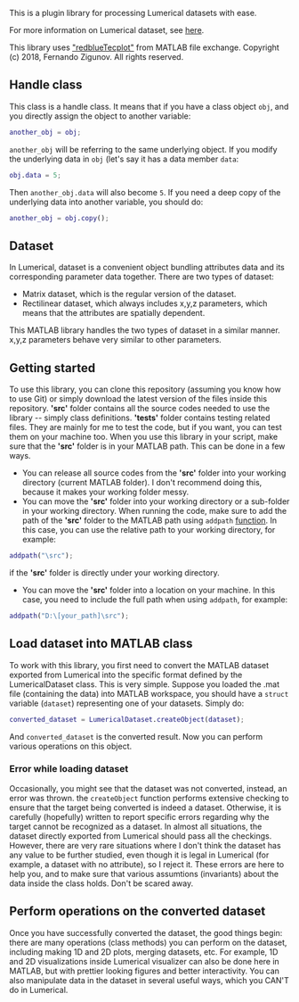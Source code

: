 This is a plugin library for processing Lumerical datasets with ease.

For more information on Lumerical dataset, see [here](https://optics.ansys.com/hc/en-us/articles/360034409554-Introduction-to-Lumerical-datasets).

This library uses ["redblueTecplot"](https://www.mathworks.com/matlabcentral/fileexchange/69559-diverging-redblue-colormap-from-tecplot) from MATLAB file exchange. Copyright (c) 2018, Fernando Zigunov.
All rights reserved.

## Handle class

This class is a handle class. It means that if you have a class object ``obj``, and you directly assign the object to another variable:
```MATLAB
another_obj = obj;
```
``another_obj`` will be referring to the same underlying object. If you modify the underlying data in ``obj`` (let's say it has a data member ``data``:
```MATLAB
obj.data = 5;
```
Then ``another_obj.data`` will also become ``5``.
If you need a deep copy of the underlying data into another variable, you should do:
```MATLAB
another_obj = obj.copy();
```
## Dataset
In Lumerical, dataset is a convenient object bundling attributes data and its corresponding parameter data together. There are two types of dataset:
- Matrix dataset, which is the regular version of the dataset.
- Rectilinear dataset, which always includes x,y,z parameters, which means that the attributes are spatially dependent.

This MATLAB library handles the two types of dataset in a similar manner. x,y,z parameters behave very similar to other parameters.

## Getting started
To use this library, you can clone this repository (assuming you know how to use Git) or simply download the latest version of the files inside this repository. __'src'__ folder contains all the source codes needed to use the library -- simply class definitions. __'tests'__ folder contains testing related files. They are mainly for me to test the code, but if you want, you can test them on your machine too.
When you use this library in your script, make sure that the __'src'__ folder is in your MATLAB path. This can be done in a few ways.
- You can release all source codes from the __'src'__ folder into your working directory (current MATLAB folder). I don't recommend doing this, because it makes your working folder messy.
- You can move the __'src'__ folder into your working directory or a sub-folder in your working directory. When running the code, make sure to add the path of the __'src'__ folder to the MATLAB path using ``addpath`` [function](https://www.mathworks.com/help/matlab/ref/addpath.html). In this case, you can use the relative path to your working directory, for example:
```MATLAB
addpath("\src");
```
if the __'src'__ folder is directly under your working directory.
- You can move the __'src'__ folder into a location on your machine. In this case, you need to include the full path when using ``addpath``, for example:
```MATLAB
addpath("D:\[your_path]\src");
```
## Load dataset into MATLAB class
To work with this library, you first need to convert the MATLAB dataset exported from Lumerical into the specific format defined by the LumericalDataset class. This is very simple. Suppose you loaded the .mat file (containing the data) into MATLAB workspace, you should have a ``struct`` variable (``dataset``) representing one of your datasets. Simply do:
```MATLAB
converted_dataset = LumericalDataset.createObject(dataset);
```
And ``converted_dataset`` is the converted result. Now you can perform various operations on this object.
### Error while loading dataset
Occasionally, you might see that the dataset was not converted, instead, an error was thrown. the ``createObject`` function performs extensive checking to ensure that the target being converted is indeed a dataset. Otherwise, it is carefully (hopefully) written to report specific errors regarding why the target cannot be recognized as a dataset. In almost all situations, the dataset directly exported from Lumerical should pass all the checkings. However, there are very rare situations where I don't think the dataset has any value to be further studied, even though it is legal in Lumerical (for example, a dataset with no attribute), so I reject it.
These errors are here to help you, and to make sure that various assumtions (invariants) about the data inside the class holds. Don't be scared away.
## Perform operations on the converted dataset
Once you have successfully converted the dataset, the good things begin: there are many operations (class methods) you can perform on the dataset, including making 1D and 2D plots, merging datasets, etc. For example, 1D and 2D visualizations inside Lumerical visualizer can also be done here in MATLAB, but with prettier looking figures and better interactivity. You can also manipulate data in the dataset in several useful ways, which you CAN'T do in Lumerical.

